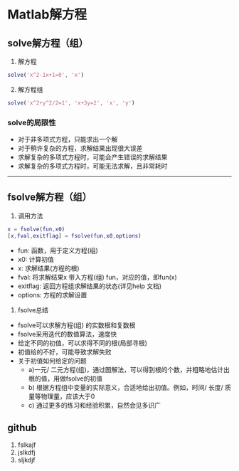 # Matlab解方程

## solve解方程（组）

1. 解方程

```matlab {.line-numbers}
solve('x^2-1x+1=0', 'x')
```

2. 解方程组

```matlab
solve('x^2+y^2/2=1', 'x+3y=2', 'x', 'y')
```

### solve的局限性

* 对于非多项式方程，只能求出一个解
* 对于稍许复杂的方程，求解结果出现很大误差
* 求解复杂的多项式方程时，可能会产生错误的求解结果
* 求解复杂的多项式方程时，可能无法求解，且非常耗时

___

## fsolve解方程（组）

1. 调用方法

```matlab
x = fsolve(fun,x0)
[x,fval,exitflag] = fsolve(fun,x0,options)
```

* fun: 函数，用于定义方程(组)
* x0: 计算初值
* x: 求解结果(方程的根)
* fval: 将求解结果x 带入方程(组) fun，对应的值，即fun(x)
* exitflag: 返回方程组求解结果的状态(详见help 文档)
* options: 方程的求解设置

1. fsolve总结

* fsolve可以求解方程(组) 的实数根和复数根
* fsolve采用迭代的数值算法，速度快
* 给定不同的初值，可以求得不同的根(局部寻根)
* 初值给的不好，可能导致求解失败
* 关于初值如何给定的问题
  * a)一元/ 二元方程(组)，通过图解法，可以得到根的个数，并粗略地估计出根的值，用做fsolve的初值
  * b) 根据方程组中变量的实际意义，合适地给出初值。例如，时间/ 长度/ 质量等物理量，应该大于0
  * c) 通过更多的练习和经验积累，自然会见多识广

## github

1. fslkajf
2. jslkdfj
3. sljkdjf